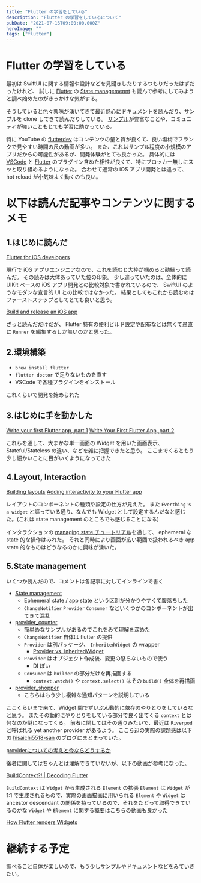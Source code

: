 ```yaml
---
title: "Flutter の学習をしている"
description: "Flutter の学習をしているについて"
pubDate: "2021-07-16T09:00:00.000Z"
heroImage: ""
tags: ["flutter"]
---
```


# Flutter の学習をしている

最初は SwiftUI に関する情報や設計などを見聞きしたりするつもりだったはずだったけれど、
試しに [Flutter](https://flutter.dev) の [State managemennt](https://flutter.dev/docs/development/data-and-backend/state-mgmt/intro) も読んで参考にしてみようと調べ始めたのがきっかけな気がする。

そうしていると色々興味が湧いてきて最近熱心にドキュメントを読んだり、サンプルを clone してきて読んだりしている。
[サンプル](https://github.com/flutter/samples)が豊富なことや、コミュニティが強いこともとても学習に助かっている。

特に YouTube の [flutterdev](https://www.youtube.com/c/flutterdev) はコンテンツの量と質が良くて、良い塩梅でフランクで見やすい時間の尺の動画が多い。
また、これはサンプル程度の小規模のアプリだからの可能性があるが、開発体験がとても良かった。
具体的には [VSCode](https://code.visualstudio.com) と [Flutter](https://flutter.dev) のプラグイン含めた相性が良くて、特にブロッカー無しにスッと取り組めるようになった。
合わせて通常の iOS アプリ開発とは違って、 hot reload が小気味よく動くのも良い。

# 以下は読んだ記事やコンテンツに関するメモ

## 1.はじめに読んだ

[Flutter for iOS developers](https://flutter.dev/docs/get-started/flutter-for/ios-devs)

現行で iOS アプリエンジニアなので、これを読むと大枠が掴めると勘繰って読んだ。
その読みは大体あっていた位の印象。
少し違っていたのは、全体的に UIKit ベースの iOS アプリ開発との比較対象で書かれているので、
SwiftUI のようなモダンな宣言的 UI との比較ではなかった。
結果としてもこれから読むのはファーストステップとしてとても良いと思う。

[Build and release an iOS app](https://flutter.dev/docs/deployment/ios)

ざっと読んだだけだが、 Flutter 特有の便利ビルド設定や配布などは無くて愚直に `Runner` を編集するしか無いのかと思った。

## 2.環境構築

- `brew install flutter`
- `flutter doctor` で足りないものを直す
- VSCode で各種プラグインをインストール

これくらいで開発を始められた

## 3.はじめに手を動かした

[Write your first Flutter app, part 1](https://flutter.dev/docs/get-started/codelab)
[Write Your First Flutter App, part 2](https://codelabs.developers.google.com/codelabs/first-flutter-app-pt2#0)

これらを通して、大まかな単一画面の Widget を用いた画面表示、Stateful/Stateless の違い、などを雑に把握できたと思う。
ここまでくるともう少し細かいことに目がいくようになってきた

## 4.Layout, Interaction

[Building layouts](https://flutter.dev/docs/development/ui/layout/tutorial)
[Adding interactivity to your Flutter app](https://flutter.dev/docs/development/ui/interactive)

レイアウトのコンポーネントの種類や設定の仕方が見えた。
また `Everthing's a widget` と謳っている通り、なんでも Widget として設定するんだなと感じた。(これは state management のところでも感じることになる)

インタラクションの [managing state チュートリアル](https://flutter.dev/docs/development/ui/interactive#managing-state)を通して、 ephemeral な state 的な操作はみれた。
それと同時により画面が広い範囲で扱われるべき app state 的なものはどうなるのかに興味が湧いた。

## 5.State management

いくつか読んだので、コメントは各記事に対してインラインで書く

- [State management](https://flutter.dev/docs/development/data-and-backend/state-mgmt/intro)
  - Ephemeral state / app state という区別が分かりやすくて腹落ちした
  - `ChangeNotifier` `Provider` `Consumer` などいくつかのコンポーネントが出てきて混乱
- [provider_counter](https://github.com/flutter/samples/tree/master/provider_counter) 
  - 簡単めなサンプルがあるのでこれをみて理解を深めた
  - `ChangeNotifier` 自体は flutter の提供
  - `Provider` は別パッケージ、 `InheritedWidget` の wrapper
    - [Provider vs. InheritedWidget](https://stackoverflow.com/questions/57157823/provider-vs-inheritedwidget)
  - `Provider` はオブジェクト作成後、変更の怒らないもので使う
    - DI ぽい
  - `Consumer` は `builder` の部分だけを再描画する
    - `context.watch()` や `context.select()` はその `build()` 全体を再描画
- [provider_shopper](https://github.com/flutter/samples/tree/master/provider_shopper) 
  - こちらはもう少し複雑な通知パターンを説明している

ここくらいまで来て、Widget 間でずいぶん動的に依存のやりとりをしているなと思う。
またその動的にやりとりをしている部分で良く出てくる `context` とは何なのか謎になってくる。
前者に関してはその通りみたいで、最近は `Riverpod` と呼ばれる yet another provider があるよう。
ここら辺の実際の課題感は以下の [hisaichi5518-san](https://twitter.com/hisaichi5518) のブログにまとまっていた。

[providerについての考えと今ならどうするか](https://hisaichi5518.hatenablog.jp/entry/2021/05/29/130000)

後者に関してはちゃんとは理解できていないが、以下の動画が参考になった。

[BuildContext?! | Decoding Flutter](https://www.youtube.com/watch?v=rIaaH87z1-g)

`BuildContext` は `Widget` から生成される `Element` の拡張
`Element` は `Widget` が 1:1 で生成されるもので、実際の画面描画に用いられる
`Element` や `Widget` は ancestor descendant の関係を持っているので、それをたどって取得できているのかな
`Widget` や `Element` に関する概要はこちらの動画も良かった

[How Flutter renders Widgets](https://www.youtube.com/watch?v=996ZgFRENMs)

# 継続する予定

調べること自体が楽しいので、もう少しサンプルやドキュメントなどをみていきたい。
